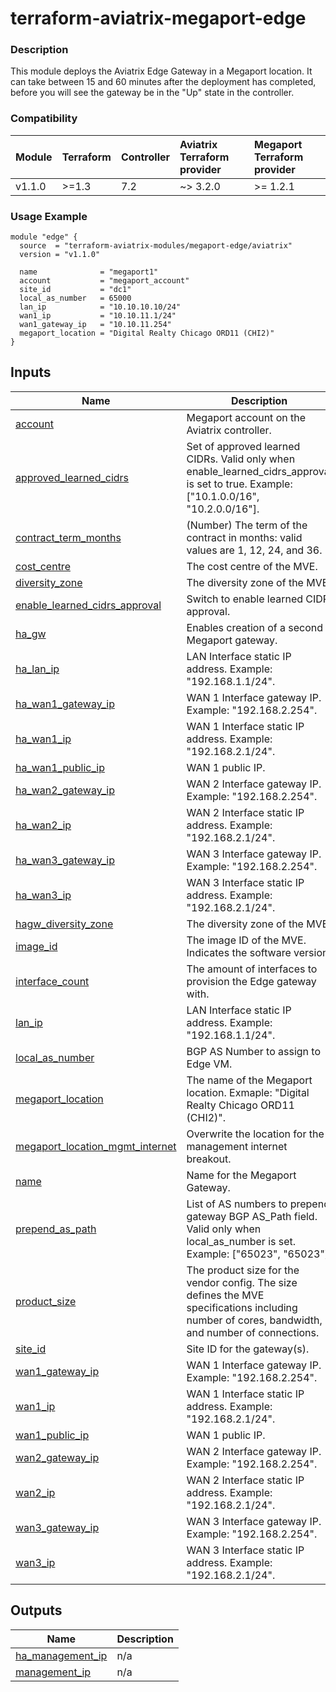 <!-- BEGIN_TF_DOCS -->
# terraform-aviatrix-megaport-edge

### Description
This module deploys the Aviatrix Edge Gateway in a Megaport location. It can take between 15 and 60 minutes after the deployment has completed, before you will see the gateway be in the "Up" state in the controller.

### Compatibility
Module | Terraform | Controller | Aviatrix Terraform provider | Megaport  Terraform provider
:--- | :--- | :--- | :--- | :---
v1.1.0 | >=1.3 | 7.2 | ~> 3.2.0 | >= 1.2.1

### Usage Example
```hcl
module "edge" {
  source  = "terraform-aviatrix-modules/megaport-edge/aviatrix"
  version = "v1.1.0"

  name              = "megaport1"
  account           = "megaport_account"
  site_id           = "dc1"
  local_as_number   = 65000
  lan_ip            = "10.10.10.10/24"
  wan1_ip           = "10.10.11.1/24"
  wan1_gateway_ip   = "10.10.11.254"
  megaport_location = "Digital Realty Chicago ORD11 (CHI2)"
}
```
## Inputs

| Name | Description | Type | Default | Required |
|------|-------------|------|---------|:--------:|
| <a name="input_account"></a> [account](#input\_account) | Megaport account on the Aviatrix controller. | `string` | n/a | yes |
| <a name="input_approved_learned_cidrs"></a> [approved\_learned\_cidrs](#input\_approved\_learned\_cidrs) | Set of approved learned CIDRs. Valid only when enable\_learned\_cidrs\_approval is set to true. Example: ["10.1.0.0/16", "10.2.0.0/16"]. | `list(string)` | `null` | no |
| <a name="input_contract_term_months"></a> [contract\_term\_months](#input\_contract\_term\_months) | (Number) The term of the contract in months: valid values are 1, 12, 24, and 36. | `number` | `12` | no |
| <a name="input_cost_centre"></a> [cost\_centre](#input\_cost\_centre) | The cost centre of the MVE. | `string` | `null` | no |
| <a name="input_diversity_zone"></a> [diversity\_zone](#input\_diversity\_zone) | The diversity zone of the MVE. | `string` | `null` | no |
| <a name="input_enable_learned_cidrs_approval"></a> [enable\_learned\_cidrs\_approval](#input\_enable\_learned\_cidrs\_approval) | Switch to enable learned CIDR approval. | `bool` | `null` | no |
| <a name="input_ha_gw"></a> [ha\_gw](#input\_ha\_gw) | Enables creation of a second Megaport gateway. | `bool` | `false` | no |
| <a name="input_ha_lan_ip"></a> [ha\_lan\_ip](#input\_ha\_lan\_ip) | LAN Interface static IP address. Example: "192.168.1.1/24". | `string` | `""` | no |
| <a name="input_ha_wan1_gateway_ip"></a> [ha\_wan1\_gateway\_ip](#input\_ha\_wan1\_gateway\_ip) | WAN 1 Interface gateway IP. Example: "192.168.2.254". | `string` | `""` | no |
| <a name="input_ha_wan1_ip"></a> [ha\_wan1\_ip](#input\_ha\_wan1\_ip) | WAN 1 Interface static IP address. Example: "192.168.2.1/24". | `string` | `""` | no |
| <a name="input_ha_wan1_public_ip"></a> [ha\_wan1\_public\_ip](#input\_ha\_wan1\_public\_ip) | WAN 1 public IP. | `string` | `""` | no |
| <a name="input_ha_wan2_gateway_ip"></a> [ha\_wan2\_gateway\_ip](#input\_ha\_wan2\_gateway\_ip) | WAN 2 Interface gateway IP. Example: "192.168.2.254". | `string` | `""` | no |
| <a name="input_ha_wan2_ip"></a> [ha\_wan2\_ip](#input\_ha\_wan2\_ip) | WAN 2 Interface static IP address. Example: "192.168.2.1/24". | `string` | `""` | no |
| <a name="input_ha_wan3_gateway_ip"></a> [ha\_wan3\_gateway\_ip](#input\_ha\_wan3\_gateway\_ip) | WAN 3 Interface gateway IP. Example: "192.168.2.254". | `string` | `""` | no |
| <a name="input_ha_wan3_ip"></a> [ha\_wan3\_ip](#input\_ha\_wan3\_ip) | WAN 3 Interface static IP address. Example: "192.168.2.1/24". | `string` | `""` | no |
| <a name="input_hagw_diversity_zone"></a> [hagw\_diversity\_zone](#input\_hagw\_diversity\_zone) | The diversity zone of the MVE. | `string` | `null` | no |
| <a name="input_image_id"></a> [image\_id](#input\_image\_id) | The image ID of the MVE. Indicates the software version. | `number` | `85` | no |
| <a name="input_interface_count"></a> [interface\_count](#input\_interface\_count) | The amount of interfaces to provision the Edge gateway with. | `number` | `3` | no |
| <a name="input_lan_ip"></a> [lan\_ip](#input\_lan\_ip) | LAN Interface static IP address. Example: "192.168.1.1/24". | `string` | n/a | yes |
| <a name="input_local_as_number"></a> [local\_as\_number](#input\_local\_as\_number) | BGP AS Number to assign to Edge VM. | `number` | `null` | no |
| <a name="input_megaport_location"></a> [megaport\_location](#input\_megaport\_location) | The name of the Megaport location. Exmaple: "Digital Realty Chicago ORD11 (CHI2)". | `string` | n/a | yes |
| <a name="input_megaport_location_mgmt_internet"></a> [megaport\_location\_mgmt\_internet](#input\_megaport\_location\_mgmt\_internet) | Overwrite the location for the management internet breakout. | `string` | `""` | no |
| <a name="input_name"></a> [name](#input\_name) | Name for the Megaport Gateway. | `string` | n/a | yes |
| <a name="input_prepend_as_path"></a> [prepend\_as\_path](#input\_prepend\_as\_path) | List of AS numbers to prepend gateway BGP AS\_Path field. Valid only when local\_as\_number is set. Example: ["65023", "65023"]. | `list(number)` | `null` | no |
| <a name="input_product_size"></a> [product\_size](#input\_product\_size) | The product size for the vendor config. The size defines the MVE specifications including number of cores, bandwidth, and number of connections. | `string` | `"SMALL"` | no |
| <a name="input_site_id"></a> [site\_id](#input\_site\_id) | Site ID for the gateway(s). | `string` | n/a | yes |
| <a name="input_wan1_gateway_ip"></a> [wan1\_gateway\_ip](#input\_wan1\_gateway\_ip) | WAN 1 Interface gateway IP. Example: "192.168.2.254". | `string` | n/a | yes |
| <a name="input_wan1_ip"></a> [wan1\_ip](#input\_wan1\_ip) | WAN 1 Interface static IP address. Example: "192.168.2.1/24". | `string` | n/a | yes |
| <a name="input_wan1_public_ip"></a> [wan1\_public\_ip](#input\_wan1\_public\_ip) | WAN 1 public IP. | `string` | `null` | no |
| <a name="input_wan2_gateway_ip"></a> [wan2\_gateway\_ip](#input\_wan2\_gateway\_ip) | WAN 2 Interface gateway IP. Example: "192.168.2.254". | `string` | `""` | no |
| <a name="input_wan2_ip"></a> [wan2\_ip](#input\_wan2\_ip) | WAN 2 Interface static IP address. Example: "192.168.2.1/24". | `string` | `""` | no |
| <a name="input_wan3_gateway_ip"></a> [wan3\_gateway\_ip](#input\_wan3\_gateway\_ip) | WAN 3 Interface gateway IP. Example: "192.168.2.254". | `string` | `""` | no |
| <a name="input_wan3_ip"></a> [wan3\_ip](#input\_wan3\_ip) | WAN 3 Interface static IP address. Example: "192.168.2.1/24". | `string` | `""` | no |

## Outputs

| Name | Description |
|------|-------------|
| <a name="output_ha_management_ip"></a> [ha\_management\_ip](#output\_ha\_management\_ip) | n/a |
| <a name="output_management_ip"></a> [management\_ip](#output\_management\_ip) | n/a |
<!-- END_TF_DOCS -->